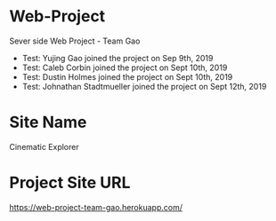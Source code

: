 # Web-Project
Sever side Web Project - Team Gao

- Test: Yujing Gao joined the project on Sep 9th, 2019
- Test: Caleb Corbin joined the project on Sept 10th, 2019
- Test: Dustin Holmes joined the project on Sept 10th, 2019
- Test: Johnathan Stadtmueller joined the project on Sept 12th, 2019

# Site Name
Cinematic Explorer

# Project Site URL

https://web-project-team-gao.herokuapp.com/
